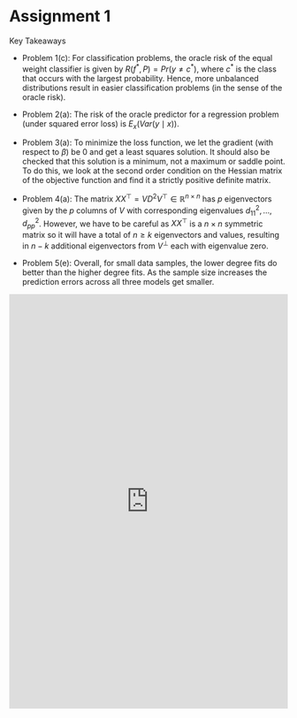 # Assignment 1

Key Takeaways

- Problem 1(c): For classification problems, the oracle risk of the equal weight classifier is given by $R(f^*, P) = Pr( y \neq c^*)$, where $c^*$ is the class that occurs with the largest probability. Hence, more unbalanced distributions result in easier classification problems (in the sense of the oracle risk).

- Problem 2(a): The risk of the oracle predictor for a regression problem (under
squared error loss) is $E_x\left(Var(y\mid x)\right)$.

- Problem 3(a): To minimize the loss function, we let the gradient (with respect to $\beta$) be 0 and get a least squares solution. It should also be checked that this solution is a minimum, not a maximum or saddle point. To do this, we look at the second order condition on the Hessian matrix of the objective function and find it a strictly positive definite matrix.

- Problem 4(a): The matrix $X X^{\top}=V D^2 V^{\top} \in \mathbb{R}^{n \times n}$ has $p$ eigenvectors given by the $p$ columns of $V$ with corresponding eigenvalues $d_{11}^2, \ldots, d_{p p}^2$. However, we have to be careful as $X X^{\top}$ is a $n \times n$ symmetric matrix so it will have a total of $n \geq k$ eigenvectors and values, resulting in $n-k$ additional eigenvectors from $V^{\perp}$ each with eigenvalue zero. 

- Problem 5(e): Overall, for small data samples, the lower degree fits do better than the higher degree fits. As the sample size increases the prediction errors across all three models get smaller.


<embed src="https://shx-haah.github.io/notes/lecture_notes/stat541/stat541_assignment1.pdf" type="application/pdf" width="100%" height="750px"/>
